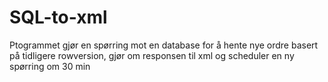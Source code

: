 # SQL-to-xml
Ptogrammet gjør en spørring mot en database for å hente nye ordre basert på tidligere rowversion, gjør om responsen til xml og scheduler en ny spørring om 30 min
